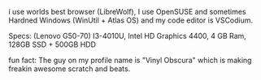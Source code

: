 i use worlds best browser (LibreWolf), I use OpenSUSE and sometimes Hardned Windows (WinUtil + Atlas OS) and my code editor is VSCodium.

Specs:
(Lenovo G50-70)
I3-4010U,
Intel HD Graphics 4400,
4 GB Ram,
128GB SSD + 500GB HDD

fun fact: The guy on my profile name is "Vinyl Obscura" which is making freakin awesome scratch and beats.
